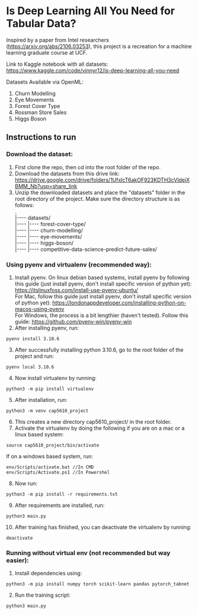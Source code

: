 # Is Deep Learning All You Need for Tabular Data?

Inspired by a paper from Intel researchers (https://arxiv.org/abs/2106.03253), this project is a recreation for a machine learning graduate course at UCF.

Link to Kaggle notebook with all datasets: https://www.kaggle.com/code/vinnyr12/is-deep-learning-all-you-need

Datasets Available via OpenML:
1. Churn Modelling
2. Eye Movements
3. Forest Cover Type
4. Rossman Store Sales
5. Higgs Boson


## Instructions to run
### Download the dataset:
1. First clone the repo, then cd into the root folder of the repo.
2. Download the datasets from this drive link: https://drive.google.com/drive/folders/1UfxlcT6akOF923KDTH3cVldejXBMM_Nb?usp=share_link
3. Unzip the downloaded datasets and place the "datasets" folder in the root directory of the project. Make sure the directory structure is as follows:\
    .\
    |---- datasets/\
    |---- |---- forest-cover-type/\
    |---- |---- churn-modelling/\
    |---- |---- eye-movements/\
    |---- |---- higgs-boson/\
    |---- |---- competitive-data-science-predict-future-sales/

### Using pyenv and virtualenv (recommended way):
1. Install pyenv. On linux debian based systems, install pyenv by following this guide (just install pyenv, don't install specific version of python yet): https://itslinuxfoss.com/install-use-pyenv-ubuntu/ <br /> 
   For Mac, follow this guide just install pyenv, don't install specific version of python yet): https://londonappdeveloper.com/installing-python-on-macos-using-pyenv <br />
    For Windows, the process is a bit lengthier (haven't tested). Follow this guide: https://github.com/pyenv-win/pyenv-win 
2. After installing pyenv, run:
```
pyenv install 3.10.6
```
3. After successfully installing python 3.10.6, go to the root folder of the project and run:
```
pyenv local 3.10.6
```
4. Now install virtualenv by running:
```
python3 -m pip install virtualenv
```
5. After installation, run:
```
python3 -m venv cap5610_project
```
6. This creates a new directory cap5610_project/ in the root folder.
7. Activate the virtualenv by doing the following if you are on a mac or a linux based system:
```
source cap5610_project/bin/activate
```
If on a windows based system, run:
```
env/Scripts/activate.bat //In CMD
env/Scripts/Activate.ps1 //In Powershel
```
8. Now run:
```
python3 -m pip install -r requirements.txt
```
9. After requirements are installed, run:
```
python3 main.py
```
10. After training has finished, you can deactivate the virtualenv by running:
```
deactivate
```

### Running without virtual env (not recommended but way easier):
1. Install dependencies using:
```
python3 -m pip install numpy torch scikit-learn pandas pytorch_tabnet
```
2. Run the training script:
```
python3 main.py
```
